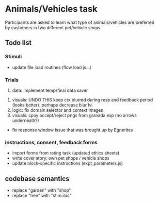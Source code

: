 # Animals/Vehicles task

Participants are asked to learn what type of animals/vehicles are preferred by customers in two different pet/vehicle shops


## Todo list

### Stimuli
- update file load routines (flow load js...)

### Trials

1. data: implement temp/final data saver
<!-- 1. visuals: fixation cross during cue and feedback interval -->
<!-- 1. visuals: remoev overlap between response visuals and stimulus, move pos params to expt_parameters.js file -->
<!-- 1. visuals: context blue/orange shops (background images) with blue/orange frames. bg image blurred after ctx period  -->
<!-- 1. visuals: dark frame around stimulus image, to create stronger contrast -->
1. visuals: UNDO THIS keep ctx blurred during resp and feedback period (looks better). perhaps decrease blur lvl
1. logic: fix domain selector and context images
1. visuals: cpoy accept/reject pngs from granada exp (no arrows underneath?)    
- fix response window issue that was brought up by Egnerites 

### instructions, consent, feedback forms
- import forms from rating task (updated ethics sheets)
- write cover story: own pet shops / vehicle shops
- update block-specific instructions (expt_parameters.js)

## codebase semantics
- replace "garden" with "shop"
- replace "tree" with "stimulus"